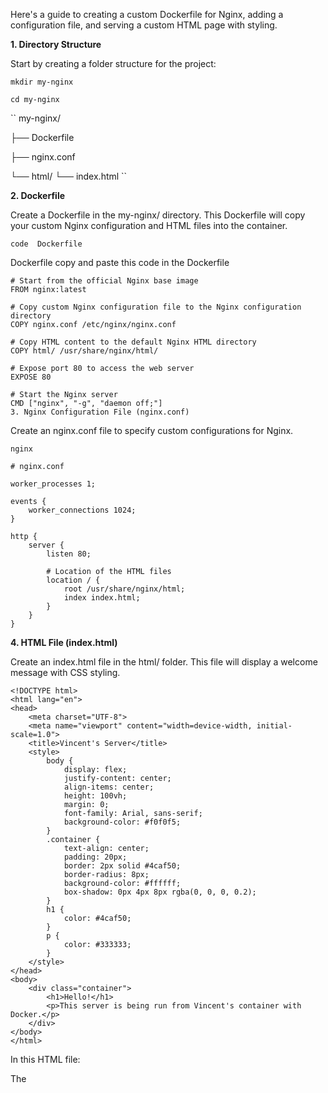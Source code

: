 Here's a guide to creating a custom Dockerfile for Nginx, adding a configuration file, and serving a custom HTML page with styling.

**1. Directory Structure**

Start by creating a folder structure for the project:

``` 
mkdir my-nginx

cd my-nginx
```

``
my-nginx/

├── Dockerfile

├── nginx.conf

└── html/
    └── index.html
``    


**2. Dockerfile**

Create a Dockerfile in the my-nginx/ directory. This Dockerfile will copy your custom Nginx configuration and HTML files into the container.

``code  Dockerfile``

Dockerfile
copy and paste this code in the Dockerfile
```
# Start from the official Nginx base image
FROM nginx:latest

# Copy custom Nginx configuration file to the Nginx configuration directory
COPY nginx.conf /etc/nginx/nginx.conf

# Copy HTML content to the default Nginx HTML directory
COPY html/ /usr/share/nginx/html/

# Expose port 80 to access the web server
EXPOSE 80

# Start the Nginx server
CMD ["nginx", "-g", "daemon off;"]
3. Nginx Configuration File (nginx.conf)

```
Create an nginx.conf file to specify custom configurations for Nginx.

```
nginx

# nginx.conf

worker_processes 1;

events {
    worker_connections 1024;
}

http {
    server {
        listen 80;
        
        # Location of the HTML files
        location / {
            root /usr/share/nginx/html;
            index index.html;
        }
    }
}

```


**4. HTML File (index.html)**

Create an index.html file in the html/ folder. This file will display a welcome message with CSS styling.

```
<!DOCTYPE html>
<html lang="en">
<head>
    <meta charset="UTF-8">
    <meta name="viewport" content="width=device-width, initial-scale=1.0">
    <title>Vincent's Server</title>
    <style>
        body {
            display: flex;
            justify-content: center;
            align-items: center;
            height: 100vh;
            margin: 0;
            font-family: Arial, sans-serif;
            background-color: #f0f0f5;
        }
        .container {
            text-align: center;
            padding: 20px;
            border: 2px solid #4caf50;
            border-radius: 8px;
            background-color: #ffffff;
            box-shadow: 0px 4px 8px rgba(0, 0, 0, 0.2);
        }
        h1 {
            color: #4caf50;
        }
        p {
            color: #333333;
        }
    </style>
</head>
<body>
    <div class="container">
        <h1>Hello!</h1>
        <p>This server is being run from Vincent's container with Docker.</p>
    </div>
</body>
</html>

```

In this HTML file:

The <style> block adds basic styling, including centering the content, background colors, and shadow effects.
The message "This server is being run from Vincent's container with Docker" is displayed in a styled box.

**5. Build and Run the Docker Container**

In your terminal, navigate to the my-nginx/ directory and build the Docker image.

```
docker build -t vincent-nginx .
```

Run the Docker container:


``sudo docker run -d -p 8080:80 --name vincent-nginx-container vincent-nginx``

Now, open your browser and navigate to http://localhost:8080. You should see the custom-styled message: "Hello! This server is being run from Vincent's container with Docker."

Explanation
``Dockerfile:`` Sets up Nginx with custom configuration and HTML files.

``nginx.conf:`` Configures Nginx to serve files from the /usr/share/nginx/html directory.

``index.html:`` Displays a custom message with CSS styling.

This setup provides a customized Nginx server running in a Docker container with a styled HTML message.



To push the Docker image to Docker Hub, you'll need to follow these steps:

Login to Docker Hub (if not already logged in).
Tag the image with your Docker Hub username.
Push the image to Docker Hub.
Here’s a detailed guide to accomplish this:

**Step 5: Login to Docker Hub**

If you haven’t logged into Docker Hub yet, use the following command:


**docker login -u **

You’ll be prompted to enter your Docker Hub username and password.

**Step 2: Tag the Image**
To push the image to Docker Hub, you need to tag it with your Docker Hub repository name. The tag format should be username/repository:tag.

For example, if your Docker Hub username is vincent, tag the image as follows:


``sudo docker tag vincent-nginx vincent/vincent-nginx:latest``

Here:

vincent-nginx is the local image name.
vincent/vincent-nginx:latest is the tagged name that includes your Docker Hub username.

**Step 3: Push the Image to Docker Hub**

Now, push the tagged image to Docker Hub:


``sudo docker push vincent/vincent-nginx:latest``
This will upload the image to your Docker Hub repository vincent/vincent-nginx.

**Step 4: Verify the Image on Docker Hub**

After the push completes, you can verify it by logging into your Docker Hub account and checking the repository.


Now, your image vincent/vincent-nginx:latest should be publicly available on Docker Hub, and you (or anyone else) can pull it using:

``sudo docker pull vincent/vincent-nginx:latest``

Replace vincent with your Docker Hub username as needed.